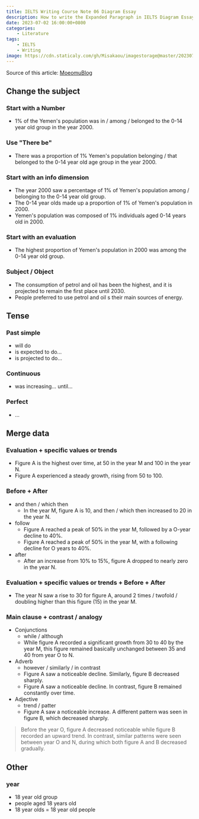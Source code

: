 ```yaml
---
title: IELTS Writing Course Note 06 Diagram Essay
description: How to write the Expanded Paragraph in IELTS Diagram Essay
date: 2023-07-02 16:00:00+0800
categories:
    - Literature
tags:
    - IELTS
    - Writing
image: https://cdn.staticaly.com/gh/Misakaou/imagestorage@master/20230702/IELTS-Writing-Course-Note-06-Diagram-Essay.6t45w80e8veo.webp
---
```


Source of this article: [MoeomuBlog](/posts/ielts-writing-course-note-06-diagram-essay/)

## Change the subject

### Start with a Number

- 1% of the Yemen's population was in / among / belonged to the 0-14 year old group in the year 2000.

### Use "There be"

- There was a proportion of 1% Yemen's population belonging / that belonged to the 0-14 year old age group in the year 2000.

### Start with an info dimension

- The year 2000 saw a percentage of 1% of Yemen's population among / belonging to the 0-14 year old group.
- The 0-14 year olds made up a proportion of 1% of Yemen's population in 2000.
- Yemen's population was composed of 1% individuals aged 0-14 years old in 2000.

### Start with an evaluation

- The highest proportion of Yemen's population in 2000 was among the 0-14 year old group.

### Subject / Object

- The consumption of petrol and oil has been the highest, and it is projected to remain the first place until 2030.
- People preferred to use petrol and oil s their main sources of energy.

## Tense

### Past simple

- will do
- is expected to do...
- is projected to do...

### Continuous

- was increasing... until...

### Perfect

- ...

## Merge data

### Evaluation + specific values or trends

- Figure A is the highest over time, at 50 in the year M and 100 in the year N.
- Figure A experienced a steady growth, rising from 50 to 100.

### Before + After

- and then / which then
  - In the year M, figure A is 10, and then / which then increased to 20 in the year N.
- follow
  - Figure A reached a peak of 50% in the year M, followed by a O-year decline to 40%.
  - Figure A reached a peak of 50% in the year M, with a following decline for O years to 40%.
- after
  - After an increase from 10% to 15%, figure A dropped to nearly zero in the year N.

### Evaluation + specific values or trends + Before + After

- The year N saw a rise to 30 for figure A, around 2 times / twofold / doubling higher than this figure (15) in the year M.

### Main clause + contrast / analogy

- Conjunctions
  - while / although
  - While figure A recorded a significant growth  from 30 to 40 by the year M, this figure remained basically unchanged between 35 and 40 from year O to N.
- Adverb
  - however / similarly / in contrast
  - Figure A saw a noticeable decline. Similarly, figure B decreased sharply.
  - Figure A saw a noticeable decline. In contrast, figure B remained constantly over time.
- Adjective
  - trend / patter
  - Figure A saw a noticeable increase. A different pattern was seen in figure B, which decreased sharply.

> Before the year O, figure A decreased noticeable while figure B recorded an upward trend. In contrast, similar patterns were seen between year O and N, during which both figure A and B decreased gradually.

## Other

### year

- 18 year old group
- people aged 18 years old
- 18 year olds = 18 year old people
